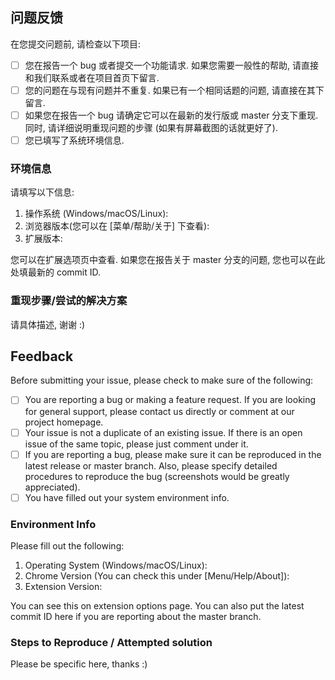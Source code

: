 ## 问题反馈
在您提交问题前, 请检查以下项目:
- [ ] 您在报告一个 bug 或者提交一个功能请求. 如果您需要一般性的帮助, 请直接和我们联系或者在项目首页下留言.
- [ ] 您的问题在与现有问题并不重复. 如果已有一个相同话题的问题, 请直接在其下留言.
- [ ] 如果您在报告一个 bug 请确定它可以在最新的发行版或 master 分支下重现. 同时, 请详细说明重现问题的步骤 (如果有屏幕截图的话就更好了).
- [ ] 您已填写了系统环境信息.

### 环境信息
请填写以下信息:
1. 操作系统 (Windows/macOS/Linux):
2. 浏览器版本(您可以在 [菜单/帮助/关于] 下查看):
3. 扩展版本:

您可以在扩展选项页中查看. 如果您在报告关于 master 分支的问题, 您也可以在此处填最新的 commit ID.

### 重现步骤/尝试的解决方案
请具体描述, 谢谢 :)


## Feedback
Before submitting your issue, please check to make sure of the following:
- [ ] You are reporting a bug or making a feature request. If you are looking for general support, please contact us directly or comment at our project homepage.
- [ ] Your issue is not a duplicate of an existing issue. If there is an open issue of the same topic, please just comment under it.
- [ ] If you are reporting a bug, please make sure it can be reproduced in the latest release or master branch. Also, please specify detailed procedures to reproduce the bug (screenshots would be greatly appreciated).
- [ ] You have filled out your system environment info.

### Environment Info
Please fill out the following:
1. Operating System (Windows/macOS/Linux):
2. Chrome Version (You can check this under [Menu/Help/About]):
3. Extension Version:

You can see this on extension options page. You can also put the latest commit ID here if you are reporting about the master branch. 

### Steps to Reproduce / Attempted solution
Please be specific here, thanks :)

